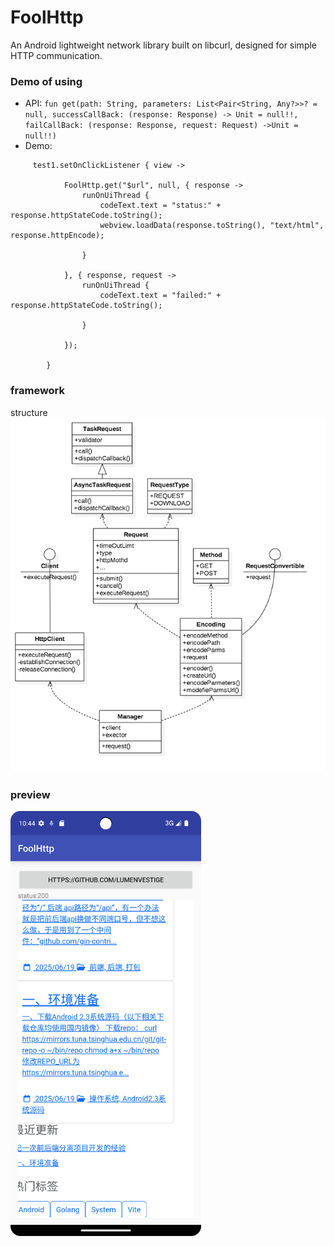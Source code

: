 # FoolHttp

An Android lightweight network library built on libcurl, designed for simple HTTP communication.

### Demo of using
+ API: ```fun get(path: String, parameters: List<Pair<String, Any?>>? = null, successCallBack: (response: Response) -> Unit = null!!, failCallBack: (response: Response, request: Request) ->Unit = null!!) ```  
+ Demo:
```
	 test1.setOnClickListener { view ->

            FoolHttp.get("$url", null, { response ->
                runOnUiThread {
                    codeText.text = "status:" + response.httpStateCode.toString();
                    webview.loadData(response.toString(), "text/html", response.httpEncode);

                }

            }, { response, request ->
                runOnUiThread {
                    codeText.text = "failed:" + response.httpStateCode.toString();

                }

            });

        }
```

### framework
structure![foolhttp.png](foolhttp.png)

### preview
<img src="source/img.png" alt="demo"  height="680">
